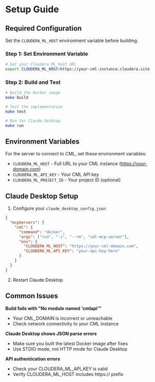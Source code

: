 # Setup Guide

## Required Configuration

Set the `CLOUDERA_ML_HOST` environment variable before building.

### Step 1: Set Environment Variable

```bash
# Set your Cloudera ML host URL
export CLOUDERA_ML_HOST=https://your-cml-instance.cloudera.site
```

### Step 2: Build and Test

```bash
# Build the Docker image
make build

# Test the implementation
make test

# Run for Claude Desktop
make run
```

## Environment Variables

For the server to connect to CML, set these environment variables:

- `CLOUDERA_ML_HOST` - Full URL to your CML instance (https://your-domain.com)
- `CLOUDERA_ML_API_KEY` - Your CML API key
- `CLOUDERA_ML_PROJECT_ID` - Your project ID (optional)

## Claude Desktop Setup

1. Configure your `claude_desktop_config.json`:

```json
{
  "mcpServers": {
    "cml": {
      "command": "docker",
      "args": ["run", "-i", "--rm", "cml-mcp-server"],
      "env": {
        "CLOUDERA_ML_HOST": "https://your-cml-domain.com",
        "CLOUDERA_ML_API_KEY": "your-api-key-here"
      }
    }
  }
}
```

2. Restart Claude Desktop

## Common Issues

**Build fails with "No module named 'cmlapi'"**
- Your CML_DOMAIN is incorrect or unreachable
- Check network connectivity to your CML instance

**Claude Desktop shows JSON parse errors**  
- Make sure you built the latest Docker image after fixes
- Use STDIO mode, not HTTP mode for Claude Desktop

**API authentication errors**
- Check your CLOUDERA_ML_API_KEY is valid
- Verify CLOUDERA_ML_HOST includes https:// prefix